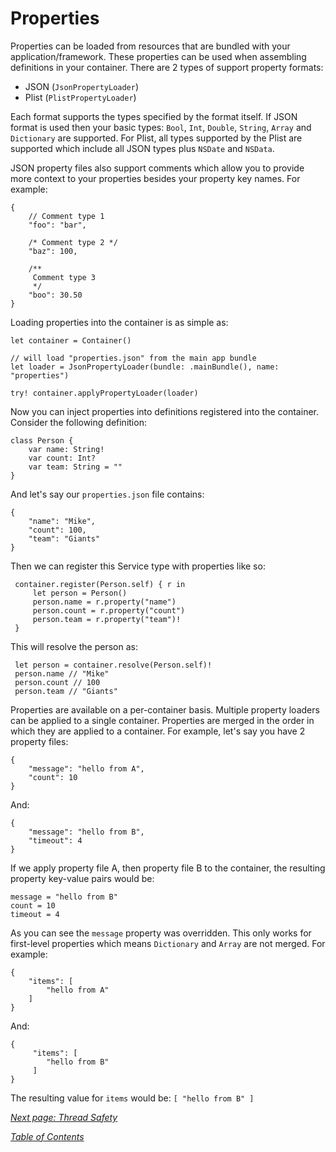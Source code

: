 # Properties
Properties can be loaded from resources that are bundled with your application/framework.
These properties can be used when assembling definitions in your container. There
are 2 types of support property formats:

 - JSON (`JsonPropertyLoader`)
 - Plist (`PlistPropertyLoader`)

Each format supports the types specified by the format itself. If JSON format is used
then your basic types: `Bool`, `Int`, `Double`, `String`, `Array` and `Dictionary` are
supported. For Plist, all types supported by the Plist are supported which include all
JSON types plus `NSDate` and `NSData`.

JSON property files also support comments which allow you to provide more context to
your properties besides your property key names. For example:

    {
        // Comment type 1
        "foo": "bar",

        /* Comment type 2 */
        "baz": 100,

        /**
         Comment type 3
         */
        "boo": 30.50
    }

Loading properties into the container is as simple as:

    let container = Container()

    // will load "properties.json" from the main app bundle
    let loader = JsonPropertyLoader(bundle: .mainBundle(), name: "properties")

    try! container.applyPropertyLoader(loader)

Now you can inject properties into definitions registered into the container. 
Consider the following definition:

    class Person {
        var name: String!
        var count: Int?
        var team: String = ""
    }

And let's say our `properties.json` file contains:

    {
        "name": "Mike",
        "count": 100,
        "team": "Giants"
    }

Then we can register this Service type with properties like so:

     container.register(Person.self) { r in
         let person = Person()
         person.name = r.property("name")
         person.count = r.property("count")
         person.team = r.property("team")!
     }

This will resolve the person as:

     let person = container.resolve(Person.self)!
     person.name // "Mike"
     person.count // 100
     person.team // "Giants"
   
Properties are available on a per-container basis. Multiple property loaders can be
applied to a single container. Properties are merged in the order in which they
are applied to a container. For example, let's say you have 2 property files:

    {
        "message": "hello from A",
        "count": 10
    }

And:

    {
        "message": "hello from B",
        "timeout": 4
    }

If we apply property file A, then property file B to the container, the resulting 
property key-value pairs would be:

    message = "hello from B"
    count = 10
    timeout = 4

As you can see the `message` property was overridden. This only works for first-level
properties which means `Dictionary` and `Array` are not merged. For example:

    {
        "items": [
            "hello from A"
        ]
    }

And:

    {
         "items": [
            "hello from B"
         ]
    }

The resulting value for `items` would be: `[ "hello from B" ]`

_[Next page: Thread Safety](ThreadSafety.md)_

_[Table of Contents](README.md)_
